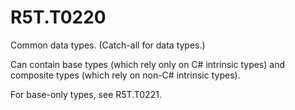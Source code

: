 # R5T.T0220
Common data types. (Catch-all for data types.)

Can contain base types (which rely only on C# intrinsic types) and composite types (which rely on non-C# intrinsic types).

For base-only types, see R5T.T0221.
